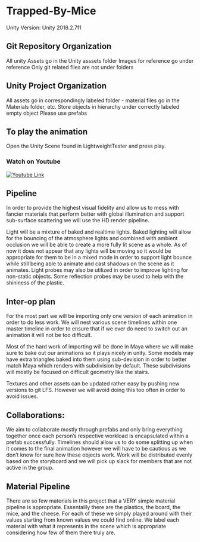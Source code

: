 # Trapped-By-Mice
Unity Version: Unity 2018.2.7f1

## Git Repository Organization
All unity Assets go in the Unity asssets folder
Images for reference go under reference 
Only git related files are not under folders

## Unity Project Organization
All assets go in correspondingly labeled folder - material files go in the Materials folder, etc.
Store objects in hierarchy under correctly labeled empty object
Please use prefabs

## To play the animation
Open the Unity Scene found in LightweightTester and press play.

### Watch on Youtube
[![Youtube Link](https://img.youtube.com/vi/-tqM7DWqZbk/0.jpg)](https://www.youtube.com/watch?v=-tqM7DWqZbk)

## Pipeline

In order to provide the highest visual fidelity and allow us to mess with fancier materials that perform better with global illumination and support sub-surface scattering we will use the HD render pipeline.

Light will be a mixture of baked and realtime lights. Baked lighting will allow for the bouncing of the atmosphere lights and combined with ambient occlusion we will be able to create a more fully lit scene as a whole. As of now it does not appear that any lights will be moving so it would be appropriate for them to be in a mixed mode in order to support light bounce while still being able to animate and cast shadows on the scene as it animates. Light probes may also be utilized in order to improve lighting for non-static objects. Some reflection probes may be used to help with the shininess of the plastic.

## Inter-op plan
For the most part we will be importing only one version of each animation in order to do less work. We will nest various scene timelines within one master timeline in order to ensure that if we ever do need to switch out an animation it will not be too difficult. 

Most of the hard work of importing will be done in Maya where we will make sure to bake out our animations so it plays nicely in unity. Some models may have extra triangles baked into them using sub-devision in order to better match Maya which renders with subdivision by default. These subdivisions will mostly be focused on difficult geometry like the stairs.

Textures and other assets can be updated rather easy by pushing new versions to git LFS. However we will avoid doing this too often in order to avoid issues.

## Collaborations:
We aim to collaborate mostly through prefabs and only bring everything together once each person’s respective workload is encapsulated within a prefab successfully. Timelines should allow us to do some splitting up when it comes to the final animation however we will have to be cautious as we don’t know for sure how these objects work. Work will be distributed evenly based on the storyboard and we will pick up slack for members that are not active in the group.

## Material Pipeline

There are so few materials in this project that a VERY simple material pipeline is appropriate. Essentailly there are the plastics, the board, the mice, and the cheese. For each of these we simply played around with their values starting from known values we could find online. We label each material with what it represents in the scene which is appropriate considering how few of them there truly are.
